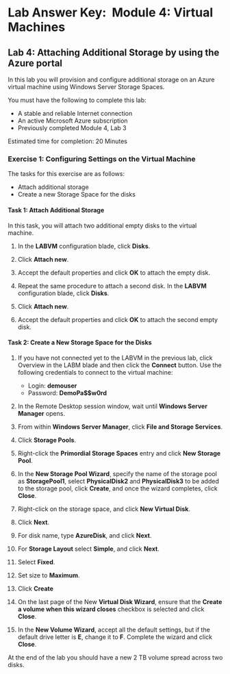 # Lab Answer Key:  Module 4: Virtual Machines
## Lab 4: Attaching Additional Storage by using the Azure portal
  
In this lab you will provision and configure additional storage on an Azure virtual machine using Windows Server Storage Spaces.

You must have the following to complete this lab:

- A stable and reliable Internet connection
- An active Microsoft Azure subscription
- Previously completed Module 4, Lab 3

Estimated time for completion: 20 Minutes

### Exercise 1: Configuring Settings on the Virtual Machine
  
The tasks for this exercise are as follows:

- Attach additional storage
- Create a new Storage Space for the disks

#### Task 1: Attach Additional Storage

In this task, you will attach two additional empty disks to the virtual machine.

1. In the **LABVM** configuration blade, click **Disks**.

2. Click **Attach new**.

3. Accept the default properties and click **OK** to attach the empty disk.

4. Repeat the same procedure to attach a second disk. In the **LABVM** configuration blade, click **Disks**.

5. Click **Attach new**.

6. Accept the default properties and click **OK** to attach the second empty disk.

#### Task 2: Create a New Storage Space for the Disks

1. If you have not connected yet to the LABVM in the previous lab, click Overview in the LABM blade and then click the **Connect** button. Use the following credentials to connect to the virtual machine:

    - Login: **demouser**
    - Password: **DemoPa$$w0rd**

2. In the Remote Desktop session window, wait until **Windows Server Manager** opens.

3. From within **Windows Server Manager**, click **File and Storage Services**.

4. Click **Storage Pools**.

5. Right-click the **Primordial Storage Spaces** entry and click **New Storage Pool**.

6. In the **New Storage Pool Wizard**¸ specify the name of the storage pool as **StoragePool1**, select **PhysicalDisk2** and **PhysicalDisk3** to be added to the storage pool, click **Create**, and once the wizard completes, click **Close**.

7. Right-click on the storage space, and click **New Virtual Disk**.

8. Click **Next**.

9. For disk name, type **AzureDisk**, and click **Next**.

10. For **Storage Layout** select **Simple**, and click **Next**.

11. Select **Fixed**.

12. Set size to **Maximum**.

13. Click **Create**

14. On the last page of the New **Virtual Disk Wizard**, ensure that the **Create a volume when this wizard closes** checkbox is selected and click **Close**.

15. In the **New Volume Wizard**, accept all the default settings, but if the default drive letter is **E**, change it to **F**. Complete the wizard and click **Close**.


At the end of the lab you should have a new 2 TB volume spread across two disks.

